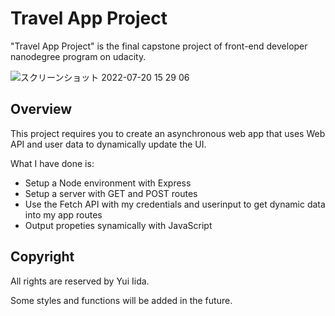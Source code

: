 # Travel App Project

"Travel App Project" is the final capstone project of front-end developer nanodegree program on udacity.

![スクリーンショット 2022-07-20 15 29 06](https://user-images.githubusercontent.com/92433326/179996398-91a3c090-a316-4557-bc3c-6e788fafc383.jpg)

## Overview

This project requires you to create an asynchronous web app that uses Web API and user data to dynamically update the UI.

What I have done is:

- Setup a Node environment with Express
- Setup a server with GET and POST routes
- Use the Fetch API with my credentials and userinput to get dynamic data into my app routes
- Output propeties synamically with JavaScript

## Copyright

All rights are reserved by Yui Iida.
<!-- Background Photo by Gradienta(https://unsplash.com/@gradienta) -->

Some styles and functions will be added in the future.
